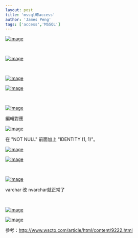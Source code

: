 ```yaml
---
layout: post
title: 'mssql轉access'
author: 'James Peng'
tags: ['access','MSSQL']
---
```


[![image](http://lh4.ggpht.com/_AnTT9cbXdqY/TPlIRtbU5bI/AAAAAAAAI98/QzBx4SnyyDw/image_thumb%5B11%5D.png?imgmax=800 "image")](http://lh5.ggpht.com/_AnTT9cbXdqY/TPlIQq0h1CI/AAAAAAAAI94/hNSADfeoRNY/s1600-h/image%5B14%5D.png)

 

[![image](http://lh6.ggpht.com/_AnTT9cbXdqY/TPlITezvesI/AAAAAAAAI-E/jM2q9OARrxs/image_thumb%5B13%5D.png?imgmax=800 "image")](http://lh5.ggpht.com/_AnTT9cbXdqY/TPlISr3ZDPI/AAAAAAAAI-A/Btk9hxUfZ_s/s1600-h/image%5B18%5D.png)

 

[![image](http://lh5.ggpht.com/_AnTT9cbXdqY/TPlIVcyKj4I/AAAAAAAAI-M/QjPH2i_-xvY/image_thumb%5B15%5D.png?imgmax=800 "image")](http://lh6.ggpht.com/_AnTT9cbXdqY/TPlIUBcMB8I/AAAAAAAAI-I/Xmnue2KGp8s/s1600-h/image%5B22%5D.png)

[![image](http://lh6.ggpht.com/_AnTT9cbXdqY/TPlIXvU2cSI/AAAAAAAAI-U/IrtLGs4eSKQ/image_thumb%5B17%5D.png?imgmax=800 "image")](http://lh6.ggpht.com/_AnTT9cbXdqY/TPlIWrqmitI/AAAAAAAAI-Q/tm1vjzqeDF8/s1600-h/image%5B26%5D.png)

 

[![image](http://lh6.ggpht.com/_AnTT9cbXdqY/TPlIZw618qI/AAAAAAAAI-c/lL15PPKf6sw/image_thumb%5B19%5D.png?imgmax=800 "image")](http://lh5.ggpht.com/_AnTT9cbXdqY/TPlIZBIzglI/AAAAAAAAI-Y/cYM_3p0EjJQ/s1600-h/image%5B30%5D.png)

編輯對應

[![image](http://lh6.ggpht.com/_AnTT9cbXdqY/TPlIbsla8cI/AAAAAAAAI-k/pPT-i0jlCJ4/image_thumb%5B21%5D.png?imgmax=800 "image")](http://lh4.ggpht.com/_AnTT9cbXdqY/TPlIatEsW0I/AAAAAAAAI-g/h2B3rpQG_7Y/s1600-h/image%5B34%5D.png)

在 "NOT NULL" 前面加上 "IDENTITY (1, 1)"。

[![image](http://lh6.ggpht.com/_AnTT9cbXdqY/TPlIdsrqTUI/AAAAAAAAI-s/eDNt6YfAoJU/image_thumb%5B23%5D.png?imgmax=800 "image")](http://lh5.ggpht.com/_AnTT9cbXdqY/TPlIcsQV7vI/AAAAAAAAI-o/qkMwS8zT8hY/s1600-h/image%5B38%5D.png)

[![image](http://lh4.ggpht.com/_AnTT9cbXdqY/TPlIfGhqU1I/AAAAAAAAI-0/7jC4cM-KCyU/image_thumb%5B25%5D.png?imgmax=800 "image")](http://lh5.ggpht.com/_AnTT9cbXdqY/TPlIeQ7aRTI/AAAAAAAAI-w/w3tssoTx4qY/s1600-h/image%5B42%5D.png)

 

[![image](http://lh4.ggpht.com/_AnTT9cbXdqY/TPlIhA0OiRI/AAAAAAAAI-8/50AHtliKq7Q/image_thumb%5B27%5D.png?imgmax=800 "image")](http://lh5.ggpht.com/_AnTT9cbXdqY/TPlIgDFbpLI/AAAAAAAAI-4/0mvRvQBkSfE/s1600-h/image%5B46%5D.png)

varchar 改 nvarchar就正常了

 

[![image](http://lh4.ggpht.com/_AnTT9cbXdqY/TPlIjeVZWBI/AAAAAAAAI_E/4iN74P_Ml6w/image_thumb%5B29%5D.png?imgmax=800 "image")](http://lh4.ggpht.com/_AnTT9cbXdqY/TPlIh14nJwI/AAAAAAAAI_A/9RNUen46Av0/s1600-h/image%5B50%5D.png)

[![image](http://lh3.ggpht.com/_AnTT9cbXdqY/TPlIls_rv0I/AAAAAAAAI_M/-pdShJvMIKg/image_thumb%5B31%5D.png?imgmax=800 "image")](http://lh3.ggpht.com/_AnTT9cbXdqY/TPlIkEvtCkI/AAAAAAAAI_I/g47goLmcopw/s1600-h/image%5B54%5D.png)

參考：<http://www.wscto.com/article/html/content/9222.html>


